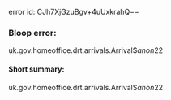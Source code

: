 error id: CJh7XjGzuBgv+4uUxkrahQ==
### Bloop error:

uk.gov.homeoffice.drt.arrivals.Arrival$$anon$22
#### Short summary: 

uk.gov.homeoffice.drt.arrivals.Arrival$$anon$22